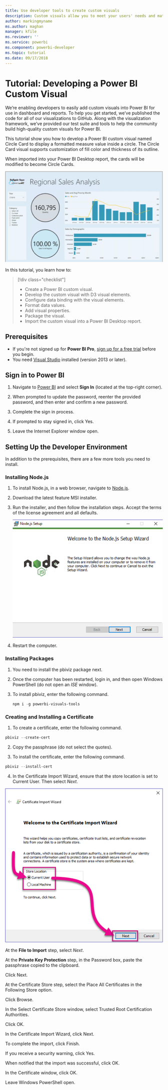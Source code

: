 ```yaml
---
title: Use developer tools to create custom visuals
description: Custom visuals allow you to meet your users' needs and match your app's design. Learn how to create a custom visual for Power BI using the developer tools.
author: markingmyname
ms.author: maghan
manager: kfile
ms.reviewer: ''
ms.service: powerbi
ms.component: powerbi-developer
ms.topic: tutorial
ms.date: 09/17/2018
---
```


# Tutorial: Developing a Power BI Custom Visual

We’re enabling developers to easily add custom visuals into Power BI for use in dashboard and reports. To help you get started, we’ve published the code for all of our visualizations to GitHub. Along with the visualization framework, we’ve provided our test suite and tools to help the community build high-quality custom visuals for Power BI.

This tutorial show you how to develop a Power BI custom visual named Circle Card to display a formatted measure value inside a circle. The Circle Card visual supports customization of fill color and thickness of its outline.

When imported into your Power BI Desktop report, the cards will be modified to become Circle Cards.

![Power BI Custom Visual sample output](media/develop-a-power-bi-custom-visual/circle-cards.png)

In this tutorial, you learn how to:
>[!div class="checklist"]
>* Create a Power BI custom visual.
>* Develop the custom visual with D3 visual elements.
>* Configure data binding with the visual elements.
>* Format data values.
>* Add visual properties.
>* Package the visual.
>* Import the custom visual into a Power BI Desktop report.

## Prerequisites

* If you're not signed up for **Power BI Pro**, [sign up for a free trial](https://powerbi.microsoft.com/en-us/pricing/) before you begin.
* You need [Visual Studio](https://www.visualstudio.com/) installed (version 2013 or later).

## Sign in to Power BI

1. Navigate to [Power BI](https://powerbi.microsoft.com) and select **Sign In** (located at the top-right corner).

2. When prompted to update the password, reenter the provided password, and then enter and confirm a new password.

3. Complete the sign in process.

4. If prompted to stay signed in, click Yes.

5. Leave the Internet Explorer window open.

## Setting Up the Developer Environment

In addition to the prerequisites, there are a few more tools you need to install.

### Installing Node.js

1. To install Node.js, in a web browser, navigate to [Node.js](https://nodejs.org).

2. Download the latest feature MSI installer.

3. Run the installer, and then follow the installation steps. Accept the terms of the license agreement and all defaults.

   ![ Node.js setup](media/develop-a-power-bi-custom-visual/node-js-setup.png)

4. Restart the computer.

### Installing Packages

1. You need to install the pbiviz package next.

2. Once the computer has been restarted, login in, and then open Windows PowerShell (do not open an *ISE* window).

3. To install pbiviz, enter the following command.

   ```powershell
   npm i -g powerbi-visuals-tools
   ```

### Creating and Installing a Certificate

1. To create a certificate, enter the following command.

  ```powershell
  pbiviz --create-cert
  ```

2. Copy the passphrase (do not select the quotes).

3. To install the certificate, enter the following command.

  ```powershell
  pbiviz --install-cert
  ```

4. In the Certificate Import Wizard, ensure that the store location is set to Current User. Then select *Next*.

![Cert install](media/develop-a-power-bi-custom-visual/install-cert.png)

At the **File to Import** step, select *Next*.

At the **Private Key Protection** step, in the Password box, paste the passphrase copied to the clipboard.

Click Next.

At the Certificate Store step, select the Place All Certificates in the Following Store option.


Click Browse.

In the Select Certificate Store window, select Trusted Root Certification Authorities.


Click OK.

In the Certificate Import Wizard, click Next.

To complete the import, click Finish.

If you receive a security warning, click Yes.

When notified that the import was successful, click OK.

In the Certificate window, click OK.

Leave Windows PowerShell open.
